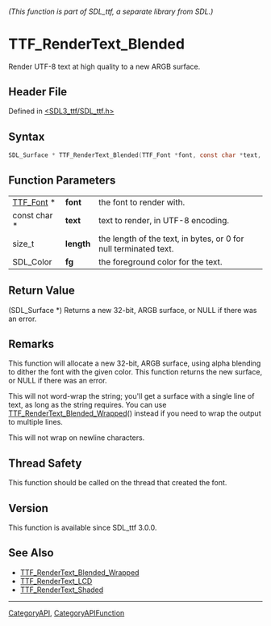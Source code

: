 ###### (This function is part of SDL_ttf, a separate library from SDL.)
# TTF_RenderText_Blended

Render UTF-8 text at high quality to a new ARGB surface.

## Header File

Defined in [<SDL3_ttf/SDL_ttf.h>](https://github.com/libsdl-org/SDL_ttf/blob/main/include/SDL3_ttf/SDL_ttf.h)

## Syntax

```c
SDL_Surface * TTF_RenderText_Blended(TTF_Font *font, const char *text, size_t length, SDL_Color fg);
```

## Function Parameters

|                        |            |                                                                  |
| ---------------------- | ---------- | ---------------------------------------------------------------- |
| [TTF_Font](TTF_Font) * | **font**   | the font to render with.                                         |
| const char *           | **text**   | text to render, in UTF-8 encoding.                               |
| size_t                 | **length** | the length of the text, in bytes, or 0 for null terminated text. |
| SDL_Color              | **fg**     | the foreground color for the text.                               |

## Return Value

(SDL_Surface *) Returns a new 32-bit, ARGB surface, or NULL if there was an
error.

## Remarks

This function will allocate a new 32-bit, ARGB surface, using alpha
blending to dither the font with the given color. This function returns the
new surface, or NULL if there was an error.

This will not word-wrap the string; you'll get a surface with a single line
of text, as long as the string requires. You can use
[TTF_RenderText_Blended_Wrapped](TTF_RenderText_Blended_Wrapped)() instead
if you need to wrap the output to multiple lines.

This will not wrap on newline characters.

## Thread Safety

This function should be called on the thread that created the font.

## Version

This function is available since SDL_ttf 3.0.0.

## See Also

- [TTF_RenderText_Blended_Wrapped](TTF_RenderText_Blended_Wrapped)
- [TTF_RenderText_LCD](TTF_RenderText_LCD)
- [TTF_RenderText_Shaded](TTF_RenderText_Shaded)

----
[CategoryAPI](CategoryAPI), [CategoryAPIFunction](CategoryAPIFunction)

